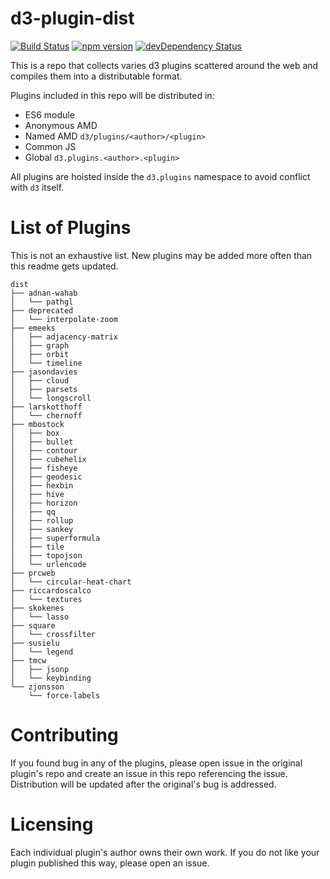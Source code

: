 
# d3-plugin-dist

[![Build Status](https://travis-ci.org/ming-codes/d3-plugins-dist.svg?branch=master)](https://travis-ci.org/ming-codes/d3-plugins-dist)
[![npm version](https://badge.fury.io/js/d3-plugins-dist.svg)](http://badge.fury.io/js/d3-plugins-dist)
[![devDependency Status](https://david-dm.org/ming-codes/d3-plugins-dist/dev-status.svg)](https://david-dm.org/ming-codes/d3-plugins-dist#info=devDependencies)

This is a repo that collects varies d3 plugins scattered around the web and compiles them into a distributable format.

Plugins included in this repo will be distributed in:

* ES6 module
* Anonymous AMD
* Named AMD `d3/plugins/<author>/<plugin>`
* Common JS
* Global `d3.plugins.<author>.<plugin>`

All plugins are hoisted inside the `d3.plugins` namespace to avoid conflict with `d3` itself.

# List of Plugins

This is not an exhaustive list. New plugins may be added more often than this readme gets updated.

```
dist
├── adnan-wahab
│   └── pathgl
├── deprecated
│   └── interpolate-zoom
├── emeeks
│   ├── adjacency-matrix
│   ├── graph
│   ├── orbit
│   └── timeline
├── jasondavies
│   ├── cloud
│   ├── parsets
│   └── longscroll
├── larskotthoff
│   └── chernoff
├── mbostock
│   ├── box
│   ├── bullet
│   ├── contour
│   ├── cubehelix
│   ├── fisheye
│   ├── geodesic
│   ├── hexbin
│   ├── hive
│   ├── horizon
│   ├── qq
│   ├── rollup
│   ├── sankey
│   ├── superformula
│   ├── tile
│   ├── topojson
│   └── urlencode
├── prcweb
│   └── circular-heat-chart
├── riccardoscalco
│   └── textures
├── skokenes
│   └── lasso
├── square
│   └── crossfilter
├── susielu
│   └── legend
├── tmcw
│   ├── jsonp
│   └── keybinding
└── zjonsson
    └── force-labels
```

# Contributing

If you found bug in any of the plugins, please open issue in the original plugin's repo
and create an issue in this repo referencing the issue. Distribution will be updated
after the original's bug is addressed.

# Licensing

Each individual plugin's author owns their own work. If you do not like your plugin published this
way, please open an issue.

